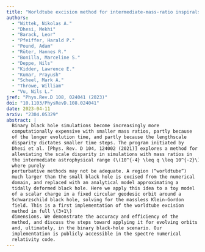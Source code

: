```yaml
---
title: "Worldtube excision method for intermediate-mass-ratio inspirals: Scalar-field model in \(3+1\) dimensions"
authors:
  - "Wittek, Nikolas A."
  - "Dhesi, Mekhi"
  - "Barack, Leor"
  - "Pfeiffer, Harald P."
  - "Pound, Adam"
  - "Rüter, Hannes R."
  - "Bonilla, Marceline S."
  - "Deppe, Nils"
  - "Kidder, Lawrence E."
  - "Kumar, Prayush"
  - "Scheel, Mark A."
  - "Throwe, William"
  - "Vu, Nils L."
jref: "Phys.Rev.D 108, 024041 (2023)"
doi: "10.1103/PhysRevD.108.024041"
date: 2023-04-11
arxiv: "2304.05329"
abstract: |
  Binary black hole simulations become increasingly more
  computationally expensive with smaller mass ratios, partly because
  of the longer evolution time, and partly because the lengthscale
  disparity dictates smaller time steps. The program initiated by
  Dhesi et al. [Phys. Rev. D 104, 124002 (2021)] explores a method for
  alleviating the scale disparity in simulations with mass ratios in
  the intermediate astrophysical range (\(10^{-4} \leq q \leq 10^{-2}\)),
  where purely
  perturbative methods may not be adequate. A region (“worldtube”)
  much larger than the small black hole is excised from the numerical
  domain, and replaced with an analytical model approximating a
  tidally deformed black hole. Here we apply this idea to a toy model
  of a scalar charge in a fixed circular geodesic orbit around a
  Schwarzschild black hole, solving for the massless Klein-Gordon
  field. This is a first implementation of the worldtube excision
  method in full \(3+1\)
  dimensions. We demonstrate the accuracy and efficiency of the
  method, and discuss the steps toward applying it for evolving orbits
  and, ultimately, in the binary black-hole scenario. Our
  implementation is publicly accessible in the spectre numerical
  relativity code.
---
```

